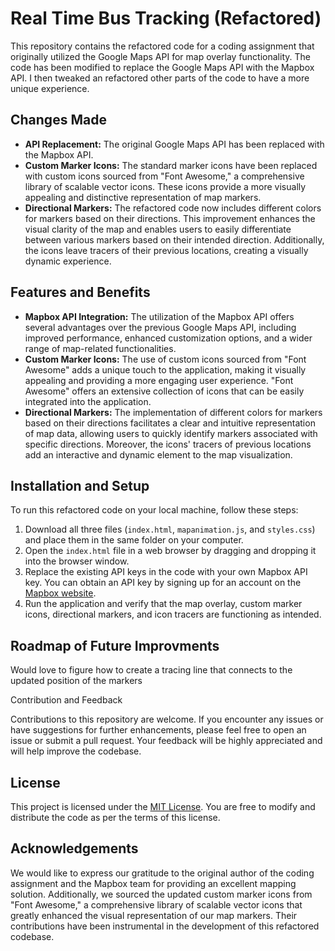 <h1>Real Time Bus Tracking (Refactored)</h1>

<p>This repository contains the refactored code for a coding assignment that originally utilized the Google Maps API for map overlay functionality. The code has been modified to replace the Google Maps API with the Mapbox API. I then tweaked an refactored other parts of the code to have a more unique experience. 

<h2>Changes Made</h2>
<ul>
  <li><strong>API Replacement:</strong> The original Google Maps API has been replaced with the Mapbox API.</li>
  <li><strong>Custom Marker Icons:</strong> The standard marker icons have been replaced with custom icons sourced from "Font Awesome," a comprehensive library of scalable vector icons. These icons provide a more visually appealing and distinctive representation of map markers. </li>
  <li><strong>Directional Markers:</strong> The refactored code now includes different colors for markers based on their directions. This improvement enhances the visual clarity of the map and enables users to easily differentiate between various markers based on their intended direction. Additionally, the icons leave tracers of their previous locations, creating a visually dynamic experience.</li>
</ul>

<h2>Features and Benefits</h2>
<ul>
  <li><strong>Mapbox API Integration:</strong> The utilization of the Mapbox API offers several advantages over the previous Google Maps API, including improved performance, enhanced customization options, and a wider range of map-related functionalities.</li>
  <li><strong>Custom Marker Icons:</strong> The use of custom icons sourced from "Font Awesome" adds a unique touch to the application, making it visually appealing and providing a more engaging user experience. "Font Awesome" offers an extensive collection of icons that can be easily integrated into the application.</li>
  <li><strong>Directional Markers:</strong> The implementation of different colors for markers based on their directions facilitates a clear and intuitive representation of map data, allowing users to quickly identify markers associated with specific directions. Moreover, the icons' tracers of previous locations add an interactive and dynamic element to the map visualization.</li>
</ul>

<h2>Installation and Setup</h2>
<p>To run this refactored code on your local machine, follow these steps:</p>
<ol>
    <li>Download all three files (<code>index.html</code>, <code>mapanimation.js</code>, and <code>styles.css</code>) and place them in the same folder on your computer.</li>
    <li>Open the <code>index.html</code> file in a web browser by dragging and dropping it into the browser window.</li>
    <li>Replace the existing API keys in the code with your own Mapbox API key. You can obtain an API key by signing up for an account on the <a href="https://www.mapbox.com/">Mapbox website</a>.</li>
    <li>Run the application and verify that the map overlay, custom marker icons, directional markers, and icon tracers are functioning as intended.</li>
</ol>

<h2>Roadmap of Future Improvments</h2>
<p>Would love to figure how to create a tracing line that connects to the updated position of the markers</P

<h3>Contribution and Feedback</h3>
<p>Contributions to this repository are welcome. If you encounter any issues or have suggestions for further enhancements, please feel free to open an issue or submit a pull request. Your feedback will be highly appreciated and will help improve the codebase.</p>

<h2>License</h2>
<p>This project is licensed under the <a href="LICENSE">MIT License</a>. You are free to modify and distribute the code as per the terms of this license.</p>

<h2>Acknowledgements</h2>
<p>We would like to express our gratitude to the original author of the coding assignment and the Mapbox team for providing an excellent mapping solution. Additionally, we sourced the updated custom marker icons from "Font Awesome," a comprehensive library of scalable vector icons that greatly enhanced the visual representation of our map markers. Their contributions have been instrumental in the development of this refactored codebase.</p>
